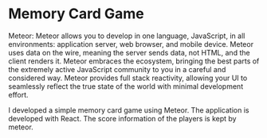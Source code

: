 # Memory Card Game

Meteor:
Meteor allows you to develop in one language, JavaScript, in all environments: application server, web browser, and mobile device.
Meteor uses data on the wire, meaning the server sends data, not HTML, and the client renders it.
Meteor embraces the ecosystem, bringing the best parts of the extremely active JavaScript community to you in a careful and considered way.
Meteor provides full stack reactivity, allowing your UI to seamlessly reflect the true state of the world with minimal development effort.

I developed a simple memory card game using Meteor. The application is developed with React. The score information of the players is kept by meteor.
